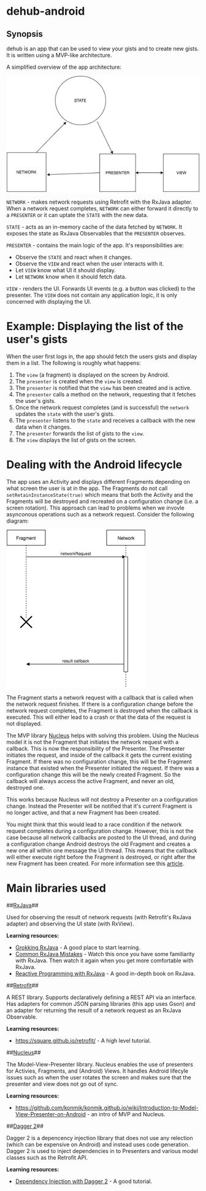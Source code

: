 # dehub-android

## Synopsis

dehub is an app that can be used to view your gists and to create new gists.
It is written using a MVP-like architecture.

A simplified overview of the app architecture:

![alt tag](docs/overview.png)

``NETWORK`` - makes network requests using Retrofit with the RxJava adapter. When a network request completes, ``NETWORK`` can either forward it directly to a ``PRESENTER`` or it can uptate the ``STATE`` with the new data.

``STATE`` - acts as an in-memory cache of the data fetched by ``NETWORK``. It exposes the state as RxJava Observables that the ``PRESENTER`` observes.

``PRESENTER`` - contains the main logic of the app. It's responsibilities are:
* Observe the ``STATE`` and react when it changes.
* Observe the ``VIEW`` and react when the user interacts with it.
* Let ``VIEW`` know what UI it should display.
* Let ``NETWORK`` know when it should fetch data.

``VIEW`` - renders the UI. Forwards UI events (e.g. a button was clicked) to the presenter. The ``VIEW`` does not contain any application logic, it is only concerned with displaying the UI.

# Example: Displaying the list of the user's gists

When the user first logs in, the app should fetch the users gists and display them in a list. The following is roughly what happens:

1. The ``view`` (a fragment) is displayed on the screen by Android.
2. The ``presenter`` is created when the ``view`` is created.
3. The ``presenter`` is notified that the ``view`` has been created and is active.
4. The ``presenter`` calls a method on the network, requesting that it fetches the user's gists.
5. Once the network request completes (and is successful) the ``network`` updates the ``state`` with the user's gists.
6. The ``presenter`` listens to the ``state`` and receives a callback with the new data when it changes.
7. The ``presenter`` forwards the list of gists to the ``view``.
8. The ``view`` displays the list of gists on the screen.

# Dealing with the Android lifecycle

The app uses an Activity and displays different Fragments depending on what screen the user is at in the app. The Fragments do not call ``setRetainInstanceState(true)`` which means that both the Activity and the Fragments will be destroyed and recreated on a configuration change (i.e. a screen rotation). This approach can lead to problems when we invovle asynconous operations such as a network request. Consider the following diagram:

![alt tag](docs/lifecycle_network.png)

The Fragment starts a network request with a callback that is called when the network request finishes. If there is a configuration change before the network request completes, the Fragment is destroyed when the callback is executed. This will either lead to a crash or that the data of the request is not displayed.

The MVP library [Nucleus](https://github.com/konmik/nucleus) helps with solving this problem. Using the Nucleus model it is not the Fragment that initiates the network request with a callback. This is now the responsibility of the Presenter. The Presenter initiates the request, and inside of the callback it gets the current existing Fragment. If there was no configuration change, this will be the Fragment instance that existed when the Presenter initiated the request. If there was a configuration change this will be the newly created Fragment. So the callback will always access the active Fragment, and never an old, destroyed one.

This works because Nucleus will not destroy a Presenter on a configuration change. Instead the Presenter will be notified that it's current Fragment is no longer active, and that a new Fragment has been created.

You might think that this would lead to a race condition if the network request completes during a configuration change. However, this is not the case because all network callbacks are posted to the UI thread, and during a configuration change Android destroys the old Fragment and creates a new one all within one message the UI thread. This means that the callback will either execute right before the Fragment is destroyed, or right after the new Fragment has been created. For more information see this [article](https://medium.com/square-corner-blog/a-journey-on-the-android-main-thread-lifecycle-bits-d916bc1ee6b2#.v2mcyfn10).

# Main libraries used

##[RxJava](https://github.com/ReactiveX/RxJava)##

Used for observing the result of network requests (with Retrofit's RxJava adapter) and observing the UI state (with RxView).

__Learning resources:__
* [Grokking RxJava](http://blog.danlew.net/2014/09/15/grokking-rxjava-part-1/) - A good place to start learning.
* [Common RxJava Mistakes](https://www.youtube.com/watch?v=QdmkXL7XikQ) - Watch this once you have some familiarity with RxJava. Then watch it again when you get more comfortable with RxJava.
* [Reactive Programming with RxJava](http://shop.oreilly.com/product/0636920042228.do) - A good in-depth book on RxJava.

##[Retrofit](https://github.com/square/retrofit)##

A REST library. Supports declaratively defining a REST API via an interface. Has adapters for common JSON parsing libraries (this app uses Gson) and an adapter for returning the result of a network request as an RxJava Observable.

__Learning resources:__
* https://square.github.io/retrofit/ - A high level tutorial.

##[Nucleus](https://github.com/konmik/nucleus)##

The Model-View-Presenter library. Nucleus enables the use of presenters for Activies, Fragments, and (Android) Views. It handles Android lifecyle issues such as when the user rotates the screen and makes sure that the presenter and view does not go out of sync.

__Learning resources:__
* https://github.com/konmik/konmik.github.io/wiki/Introduction-to-Model-View-Presenter-on-Android - an intro of MVP and Nucleus.

##[Dagger 2](https://github.com/google/dagger)##

Dagger 2 is a depencency injection library that does not use any relection (which can be expensive on Android) and instead uses code generation. Dagger 2 is used to inject dependencies in to Presenters and various model classes such as the Retrofit API.

__Learning resources:__
* [Dependency Injection with Dagger 2](https://github.com/codepath/android_guides/wiki/Dependency-Injection-with-Dagger-2) - A good tutorial.




